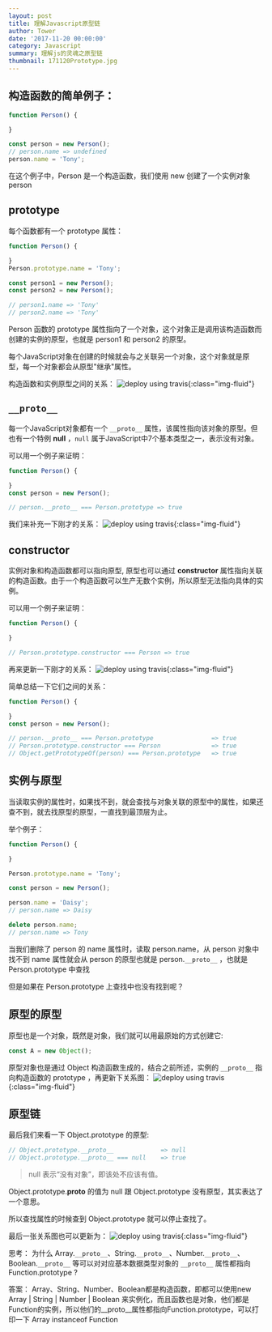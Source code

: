 ```yaml
---
layout: post
title: 理解Javascript原型链
author: Tower
date: '2017-11-20 00:00:00'
category: Javascript
summary: 理解js的灵魂之原型链
thumbnail: 171120Prototype.jpg
---
```


## 构造函数的简单例子：

```javascript
function Person() {

}

const person = new Person();
// person.name => undefined
person.name = 'Tony';
```

在这个例子中，Person 是一个构造函数，我们使用 new 创建了一个实例对象 person


## prototype

每个函数都有一个 prototype 属性：

```javascript
function Person() {

}
Person.prototype.name = 'Tony';

const person1 = new Person();
const person2 = new Person();

// person1.name => 'Tony'
// person2.name => 'Tony'
```

Person 函数的 prototype 属性指向了一个对象，这个对象正是调用该构造函数而创建的实例的原型，也就是 person1 和 person2 的原型。

每个JavaScript对象在创建的时候就会与之关联另一个对象，这个对象就是原型，每一个对象都会从原型"继承"属性。

构造函数和实例原型之间的关系：
![deploy using travis](/assets/img/posts/171120prototype1.png){:class="img-fluid"}


## `__proto__`

每一个JavaScript对象都有一个 `__proto__` 属性，该属性指向该对象的原型。但也有一个特例 __null__ ，`null` 属于JavaScript中7个基本类型之一，表示没有对象。

可以用一个例子来证明：

```javascript
function Person() {

}
const person = new Person();

// person.__proto__ === Person.prototype => true
```

我们来补充一下刚才的关系：
![deploy using travis](/assets/img/posts/171120prototype2.png){:class="img-fluid"}


## constructor

实例对象和构造函数都可以指向原型, 原型也可以通过 **constructor** 属性指向关联的构造函数。由于一个构造函数可以生产无数个实例，所以原型无法指向具体的实例。

可以用一个例子来证明：

```javascript
function Person() {

}

// Person.prototype.constructor === Person => true
```

再来更新一下刚才的关系：
![deploy using travis](/assets/img/posts/171120prototype3.png){:class="img-fluid"}

简单总结一下它们之间的关系：

```javascript
function Person() {

}
const person = new Person();

// person.__proto__ === Person.prototype                => true
// Person.prototype.constructor === Person              => true
// Object.getPrototypeOf(person) === Person.prototype   => true
```


## 实例与原型

当读取实例的属性时，如果找不到，就会查找与对象关联的原型中的属性，如果还查不到，就去找原型的原型，一直找到最顶层为止。

举个例子：

```javascript
function Person() {

}

Person.prototype.name = 'Tony';

const person = new Person();

person.name = 'Daisy';
// person.name => Daisy

delete person.name;
// person.name => Tony
```

当我们删除了 person 的 name 属性时，读取 person.name，从 person 对象中找不到 name 属性就会从 person 的原型也就是 person.`__proto__` ，也就是 Person.prototype 中查找

但是如果在 Person.prototype 上查找中也没有找到呢？


## 原型的原型

原型也是一个对象，既然是对象，我们就可以用最原始的方式创建它:

```javascript
const A = new Object();
```

原型对象也是通过 Object 构造函数生成的，结合之前所述，实例的 `__proto__` 指向构造函数的 prototype ，再更新下关系图：
![deploy using travis](/assets/img/posts/171120prototype4.png){:class="img-fluid"}


## 原型链

最后我们来看一下 Object.prototype 的原型:

```javascript
// Object.prototype.__proto__             => null
// Object.prototype.__proto__ === null    => true
```

> null 表示“没有对象”，即该处不应该有值。

Object.prototype.__proto__ 的值为 null 跟 Object.prototype 没有原型，其实表达了一个意思。

所以查找属性的时候查到 Object.prototype 就可以停止查找了。

最后一张关系图也可以更新为：
![deploy using travis](/assets/img/posts/171120prototype5.png){:class="img-fluid"}


思考：
为什么 Array.`__proto__`、String.`__proto__`、Number.`__proto__`、Boolean.`__proto__` 等可以对对应基本数据类型对象的 `__proto__` 属性都指向 Function.prototype ?

答案：
Array、String、Number、Boolean都是构造函数，即都可以使用new Array | String | Number | Boolean 来实例化，而且函数也是对象，他们都是Function的实例，所以他们的__proto__属性都指向Function.prototype，可以打印一下 Array instanceof Function
